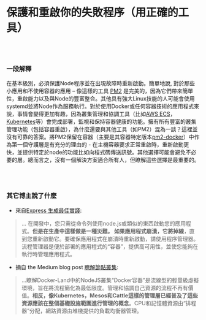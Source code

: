 # 保護和重啟你的失敗程序（用正確的工具）

<br/><br/>


### 一段解釋

在基本級別，必須保護Node程序並在出現故障時重新啟動。簡單地說, 對於那些小應用和不使用容器的應用 – 像這樣的工具 [PM2](https://www.npmjs.com/package/pm2-docker) 是完美的，因為它們帶來簡單性，重啟能力以及與Node的豐富整合。其他具有強大Linux技能的人可能會使用systemd並將Node作為服務執行。對於使用Docker或任何容器技術的應用程式來說，事情會變得更加有趣，因為叢集管理和協調工具（比如[AWS ECS](http://docs.aws.amazon.com/AmazonECS/latest/developerguide/Welcome.html)，[Kubernetes](https://kubernetes.io/)等）會完成部署，監視和保持容器健康的功能。擁有所有豐富的叢集管理功能（包括容器重啟），為什麼還要與其他工具（如PM2）混為一談？這裡並沒有可靠的答案。將PM2保留在容器（主要是其容器特定版本[pm2-docker](https://www.npmjs.com/package/pm2-docker)）中作為第一個守護層是有充分的理由的 - 在主機容器要求正常重啟時，重新啟動更快，並提供特定於node的功能比如向程式碼傳送訊號。其他選擇可能會避免不必要的層。總而言之，沒有一個解決方案適合所有人，但瞭解這些選擇是最重要的。

<br/><br/>


### 其它博主說了什麼

* 來自[Express 生成最佳實踐](https://expressjs.com/en/advanced/best-practice-performance.html):
> ... 在開發中，您只需從命令列使用node.js或類似的東西啟動您的應用程式。**但是在生產中這樣做是一種災難。 如果應用程式崩潰，它將掉線**，直到您重新啟動它。要確保應用程式在崩潰時重新啟動，請使用程序管理器。流程管理器是便於部署的應用程式的“容器”，提供高可用性，並使您能夠在執行時管理應用程式。

* 摘自 the Medium blog post [瞭解節點叢集](https://medium.com/@CodeAndBiscuits/understanding-nodejs-clustering-in-docker-land-64ce2306afef#.cssigr5z3):
> ...瞭解Docker-Land中的NodeJS叢集“Docker容器”是流線型的輕量級虛擬環境，旨在將流程簡化為最低限度。管理和協調自己資源的流程不再有價值。**相反，像Kubernetes，Mesos和Cattle這樣的管理層已經普及了這些資源應該在整個基礎設施範圍進行管理的概念**。CPU和記憶體資源由“排程器”分配，網路資源由堆棧提供的負載均衡器管理。
